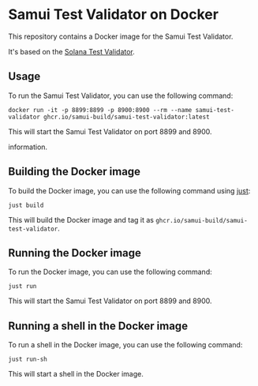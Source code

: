 # Samui Test Validator on Docker

This repository contains a Docker image for the Samui Test Validator.

It's based on the [Solana Test Validator](https://github.com/beeman/solana-test-validator).

## Usage

To run the Samui Test Validator, you can use the following command:

```shell
docker run -it -p 8899:8899 -p 8900:8900 --rm --name samui-test-validator ghcr.io/samui-build/samui-test-validator:latest
```

This will start the Samui Test Validator on port 8899 and 8900.

information.

## Building the Docker image

To build the Docker image, you can use the following command using [just](https://github.com/casey/just):

```shell
just build
```

This will build the Docker image and tag it as `ghcr.io/samui-build/samui-test-validator`.

## Running the Docker image

To run the Docker image, you can use the following command:

```shell
just run
```

This will start the Samui Test Validator on port 8899 and 8900.

## Running a shell in the Docker image

To run a shell in the Docker image, you can use the following command:

```shell
just run-sh
```

This will start a shell in the Docker image.

